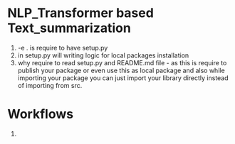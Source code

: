 # NLP_Transformer based Text_summarization

1. -e . is require to have setup.py 
2. in setup.py  will writing logic for local packages installation
3. why require to read setup.py and README.md file  - as this is require to publish your package or even use this as local package and also while importing your package you can just import your library directly instead of importing from src.


# Workflows

1. 
